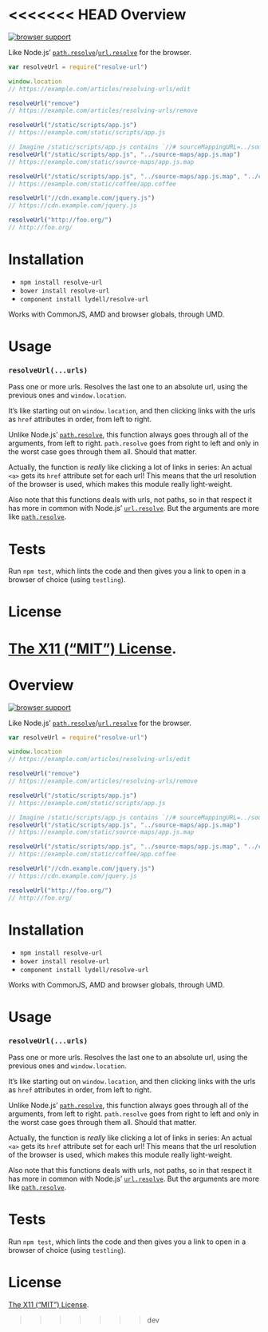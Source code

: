 <<<<<<< HEAD
Overview
========

[![browser support](https://ci.testling.com/lydell/resolve-url.png)](https://ci.testling.com/lydell/resolve-url)

Like Node.js’ [`path.resolve`]/[`url.resolve`] for the browser.

```js
var resolveUrl = require("resolve-url")

window.location
// https://example.com/articles/resolving-urls/edit

resolveUrl("remove")
// https://example.com/articles/resolving-urls/remove

resolveUrl("/static/scripts/app.js")
// https://example.com/static/scripts/app.js

// Imagine /static/scripts/app.js contains `//# sourceMappingURL=../source-maps/app.js.map`
resolveUrl("/static/scripts/app.js", "../source-maps/app.js.map")
// https://example.com/static/source-maps/app.js.map

resolveUrl("/static/scripts/app.js", "../source-maps/app.js.map", "../coffee/app.coffee")
// https://example.com/static/coffee/app.coffee

resolveUrl("//cdn.example.com/jquery.js")
// https://cdn.example.com/jquery.js

resolveUrl("http://foo.org/")
// http://foo.org/
```


Installation
============

- `npm install resolve-url`
- `bower install resolve-url`
- `component install lydell/resolve-url`

Works with CommonJS, AMD and browser globals, through UMD.


Usage
=====

### `resolveUrl(...urls)` ###

Pass one or more urls. Resolves the last one to an absolute url, using the
previous ones and `window.location`.

It’s like starting out on `window.location`, and then clicking links with the
urls as `href` attributes in order, from left to right.

Unlike Node.js’ [`path.resolve`], this function always goes through all of the
arguments, from left to right. `path.resolve` goes from right to left and only
in the worst case goes through them all. Should that matter.

Actually, the function is _really_ like clicking a lot of links in series: An
actual `<a>` gets its `href` attribute set for each url! This means that the
url resolution of the browser is used, which makes this module really
light-weight.

Also note that this functions deals with urls, not paths, so in that respect it
has more in common with Node.js’ [`url.resolve`]. But the arguments are more
like [`path.resolve`].

[`path.resolve`]: http://nodejs.org/api/path.html#path_path_resolve_from_to
[`url.resolve`]: http://nodejs.org/api/url.html#url_url_resolve_from_to


Tests
=====

Run `npm test`, which lints the code and then gives you a link to open in a
browser of choice (using `testling`).


License
=======

[The X11 (“MIT”) License](LICENSE).
=======
Overview
========

[![browser support](https://ci.testling.com/lydell/resolve-url.png)](https://ci.testling.com/lydell/resolve-url)

Like Node.js’ [`path.resolve`]/[`url.resolve`] for the browser.

```js
var resolveUrl = require("resolve-url")

window.location
// https://example.com/articles/resolving-urls/edit

resolveUrl("remove")
// https://example.com/articles/resolving-urls/remove

resolveUrl("/static/scripts/app.js")
// https://example.com/static/scripts/app.js

// Imagine /static/scripts/app.js contains `//# sourceMappingURL=../source-maps/app.js.map`
resolveUrl("/static/scripts/app.js", "../source-maps/app.js.map")
// https://example.com/static/source-maps/app.js.map

resolveUrl("/static/scripts/app.js", "../source-maps/app.js.map", "../coffee/app.coffee")
// https://example.com/static/coffee/app.coffee

resolveUrl("//cdn.example.com/jquery.js")
// https://cdn.example.com/jquery.js

resolveUrl("http://foo.org/")
// http://foo.org/
```


Installation
============

- `npm install resolve-url`
- `bower install resolve-url`
- `component install lydell/resolve-url`

Works with CommonJS, AMD and browser globals, through UMD.


Usage
=====

### `resolveUrl(...urls)` ###

Pass one or more urls. Resolves the last one to an absolute url, using the
previous ones and `window.location`.

It’s like starting out on `window.location`, and then clicking links with the
urls as `href` attributes in order, from left to right.

Unlike Node.js’ [`path.resolve`], this function always goes through all of the
arguments, from left to right. `path.resolve` goes from right to left and only
in the worst case goes through them all. Should that matter.

Actually, the function is _really_ like clicking a lot of links in series: An
actual `<a>` gets its `href` attribute set for each url! This means that the
url resolution of the browser is used, which makes this module really
light-weight.

Also note that this functions deals with urls, not paths, so in that respect it
has more in common with Node.js’ [`url.resolve`]. But the arguments are more
like [`path.resolve`].

[`path.resolve`]: http://nodejs.org/api/path.html#path_path_resolve_from_to
[`url.resolve`]: http://nodejs.org/api/url.html#url_url_resolve_from_to


Tests
=====

Run `npm test`, which lints the code and then gives you a link to open in a
browser of choice (using `testling`).


License
=======

[The X11 (“MIT”) License](LICENSE).
>>>>>>> dev
